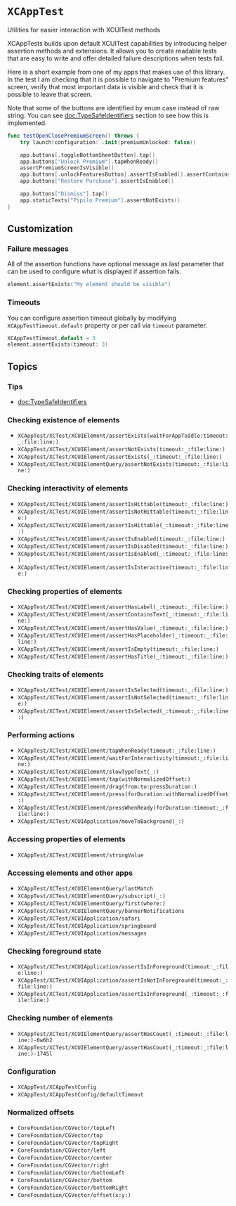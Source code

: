 # ``XCAppTest``

Utilities for easier interaction with XCUITest methods

XCAppTests builds upon default XCUITest capabilities by introducing helper assertion methods and extensions. It allows you to create readable tests that are easy to write and offer detailed failure descriptions when tests fail.

Here is a short example from one of my apps that makes use of this library. In the test I am checking that it is possible to navigate to "Premium features" screen, verify that most important data is visible and check that it is possible to leave that screen.

Note that some of the buttons are identified by enum case instead of raw string. You can see <doc:TypeSafeIdentifiers> section to see how this is implemented.

```swift
func testOpenClosePremiumScreen() throws {
    try launch(configuration: .init(premiumUnlocked: false))

    app.buttons[.toggleBottomSheetButton].tap()
    app.buttons["Unlock Premium"].tapWhenReady()
    assertPremiumScreenIsVisible()
    app.buttons[.unlockFeaturesButton].assertIsEnabled().assertContainsText("Lifetime access")
    app.buttons["Restore Purchase"].assertIsEnabled()

    app.buttons["Dismiss"].tap()
    app.staticTexts["Pipilo Premium"].assertNotExists()
}
```

## Customization

### Failure messages

All of the assertion functions have optional message as last parameter that can be used to configure what is displayed if assertion fails.

```swift
element.assertExists("My element should be visible")
```

### Timeouts

You can configure assertion timeout globally by modifying `XCAppTestTimeout.default` property or per call via `timeout` parameter.

```swift
XCAppTestTimeout.default = 3
element.assertExists(timeout: 3)
```

## Topics

### Tips

- <doc:TypeSafeIdentifiers>

### Checking existence of elements

- ``XCAppTest/XCTest/XCUIElement/assertExists(waitForAppToIdle:timeout:_:file:line:)``
- ``XCAppTest/XCTest/XCUIElement/assertNotExists(timeout:_:file:line:)``
- ``XCAppTest/XCTest/XCUIElement/assertExists(_:timeout:_:file:line:)``
- ``XCAppTest/XCTest/XCUIElementQuery/assertNotExists(timeout:_:file:line:)``

### Checking interactivity of elements

- ``XCAppTest/XCTest/XCUIElement/assertIsHittable(timeout:_:file:line:)``
- ``XCAppTest/XCTest/XCUIElement/assertIsNotHittable(timeout:_:file:line:)``
- ``XCAppTest/XCTest/XCUIElement/assertIsHittable(_:timeout:_:file:line:)``
- ``XCAppTest/XCTest/XCUIElement/assertIsEnabled(timeout:_:file:line:)``
- ``XCAppTest/XCTest/XCUIElement/assertIsDisabled(timeout:_:file:line:)``
- ``XCAppTest/XCTest/XCUIElement/assertIsEnabled(_:timeout:_:file:line:)``
- ``XCAppTest/XCTest/XCUIElement/assertIsInteractive(timeout:_:file:line:)``

### Checking properties of elements

- ``XCAppTest/XCTest/XCUIElement/assertHasLabel(_:timeout:_:file:line:)``
- ``XCAppTest/XCTest/XCUIElement/assertContainsText(_:timeout:_:file:line:)``
- ``XCAppTest/XCTest/XCUIElement/assertHasValue(_:timeout:_:file:line:)``
- ``XCAppTest/XCTest/XCUIElement/assertHasPlaceholder(_:timeout:_:file:line:)``
- ``XCAppTest/XCTest/XCUIElement/assertIsEmpty(timeout:_:file:line:)``
- ``XCAppTest/XCTest/XCUIElement/assertHasTitle(_:timeout:_:file:line:)``

### Checking traits of elements

- ``XCAppTest/XCTest/XCUIElement/assertIsSelected(timeout:_:file:line:)``
- ``XCAppTest/XCTest/XCUIElement/assertIsNotSelected(timeout:_:file:line:)``
- ``XCAppTest/XCTest/XCUIElement/assertIsSelected(_:timeout:_:file:line:)``

### Performing actions

- ``XCAppTest/XCTest/XCUIElement/tapWhenReady(timeout:_:file:line:)``
- ``XCAppTest/XCTest/XCUIElement/waitForInteractivity(timeout:_:file:line:)``
- ``XCAppTest/XCTest/XCUIElement/slowTypeText(_:)``
- ``XCAppTest/XCTest/XCUIElement/tap(withNormalizedOffset:)``
- ``XCAppTest/XCTest/XCUIElement/drag(from:to:pressDuration:)``
- ``XCAppTest/XCTest/XCUIElement/press(forDuration:withNormalizedOffset:)``
- ``XCAppTest/XCTest/XCUIElement/pressWhenReady(forDuration:timeout:_:file:line:)``
- ``XCAppTest/XCTest/XCUIApplication/moveToBackground(_:)``

### Accessing properties of elements

- ``XCAppTest/XCTest/XCUIElement/stringValue``

### Accessing elements and other apps

- ``XCAppTest/XCTest/XCUIElementQuery/lastMatch``
- ``XCAppTest/XCTest/XCUIElementQuery/subscript(_:)``
- ``XCAppTest/XCTest/XCUIElementQuery/first(where:)``
- ``XCAppTest/XCTest/XCUIElementQuery/bannerNotifications``
- ``XCAppTest/XCTest/XCUIApplication/safari``
- ``XCAppTest/XCTest/XCUIApplication/springboard``
- ``XCAppTest/XCTest/XCUIApplication/messages``

### Checking foreground state

- ``XCAppTest/XCTest/XCUIApplication/assertIsInForeground(timeout:_:file:line:)``
- ``XCAppTest/XCTest/XCUIApplication/assertIsNotInForeground(timeout:_:file:line:)``
- ``XCAppTest/XCTest/XCUIApplication/assertIsInForeground(_:timeout:_:file:line:)``

### Checking number of elements

- ``XCAppTest/XCTest/XCUIElementQuery/assertHasCount(_:timeout:_:file:line:)-6w6h2``
- ``XCAppTest/XCTest/XCUIElementQuery/assertHasCount(_:timeout:_:file:line:)-1745l``

### Configuration

- ``XCAppTest/XCAppTestConfig``
- ``XCAppTest/XCAppTestConfig/defaultTimeout``

### Normalized offsets

- ``CoreFoundation/CGVector/topLeft``
- ``CoreFoundation/CGVector/top``
- ``CoreFoundation/CGVector/topRight``
- ``CoreFoundation/CGVector/left``
- ``CoreFoundation/CGVector/center``
- ``CoreFoundation/CGVector/right``
- ``CoreFoundation/CGVector/bottomLeft``
- ``CoreFoundation/CGVector/bottom``
- ``CoreFoundation/CGVector/bottomRight``
- ``CoreFoundation/CGVector/offset(x:y:)``
